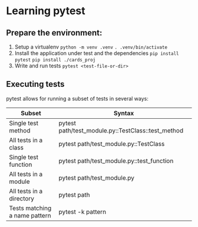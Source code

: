 # Learning pytest

## Prepare the environment:

1. Setup a virtualenv
   `python -m venv .venv`
   `. .venv/bin/activate`
2. Install the application under test and the dependencies
   `pip install pytest`
   `pip install ./cards_proj`
3. Write and run tests
   `pytest <test-file-or-dir>`


## Executing tests

pytest allows for running a subset of tests in several ways:

|Subset|Syntax|
|------|-------|
|Single test method              |  pytest path/test_module.py::TestClass::test_method |
|All tests in a class            |  pytest path/test_module.py::TestClass              |
|Single test function            |  pytest path/test_module.py::test_function          |
|All tests in a module           |  pytest path/test_module.py                         |
|All tests in a directory        |  pytest path                                        |
|Tests matching a name pattern   |  pytest -k pattern                                  |
